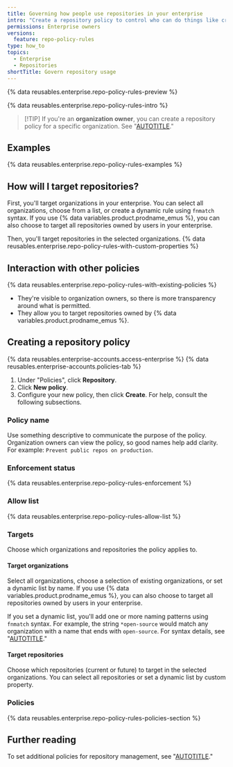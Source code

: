 ```yaml
---
title: Governing how people use repositories in your enterprise
intro: "Create a repository policy to control who can do things like create and delete repositories."
permissions: Enterprise owners
versions:
  feature: repo-policy-rules
type: how_to
topics:
  - Enterprise
  - Repositories
shortTitle: Govern repository usage
---
```


{% data reusables.enterprise.repo-policy-rules-preview %}

{% data reusables.enterprise.repo-policy-rules-intro %}

>[!TIP] If you're an **organization owner**, you can create a repository policy for a specific organization. See "[AUTOTITLE](/organizations/managing-organization-settings/governing-how-people-use-repositories-in-your-organization)."

## Examples

{% data reusables.enterprise.repo-policy-rules-examples %}

## How will I target repositories?

First, you'll target organizations in your enterprise. You can select all organizations, choose from a list, or create a dynamic rule using `fnmatch` syntax. If you use {% data variables.product.prodname_emus %}, you can also choose to target all repositories owned by users in your enterprise.

Then, you'll target repositories in the selected organizations. {% data reusables.enterprise.repo-policy-rules-with-custom-properties %}

## Interaction with other policies

{% data reusables.enterprise.repo-policy-rules-with-existing-policies %}
* They're visible to organization owners, so there is more transparency around what is permitted.
* They allow you to target repositories owned by {% data variables.product.prodname_emus %}.

## Creating a repository policy

{% data reusables.enterprise-accounts.access-enterprise %}
{% data reusables.enterprise-accounts.policies-tab %}
1. Under "Policies", click **Repository**.
1. Click **New policy**.
1. Configure your new policy, then click **Create**. For help, consult the following subsections.

### Policy name

Use something descriptive to communicate the purpose of the policy. Organization owners can view the policy, so good names help add clarity. For example: `Prevent public repos on production`.

### Enforcement status

{% data reusables.enterprise.repo-policy-rules-enforcement %}

### Allow list

{% data reusables.enterprise.repo-policy-rules-allow-list %}

### Targets

Choose which organizations and repositories the policy applies to.

#### Target organizations

Select all organizations, choose a selection of existing organizations, or set a dynamic list by name. If you use {% data variables.product.prodname_emus %}, you can also choose to target all repositories owned by users in your enterprise.

If you set a dynamic list, you'll add one or more naming patterns using `fnmatch` syntax. For example, the string `*open-source` would match any organization with a name that ends with `open-source`. For syntax details, see "[AUTOTITLE](/repositories/configuring-branches-and-merges-in-your-repository/managing-rulesets/creating-rulesets-for-a-repository#using-fnmatch-syntax)."

#### Target repositories

Choose which repositories (current or future) to target in the selected organizations. You can select all repositories or set a dynamic list by custom property.

### Policies

{% data reusables.enterprise.repo-policy-rules-policies-section %}

## Further reading

To set additional policies for repository management, see "[AUTOTITLE](/admin/enforcing-policies/enforcing-policies-for-your-enterprise/enforcing-repository-management-policies-in-your-enterprise)."

